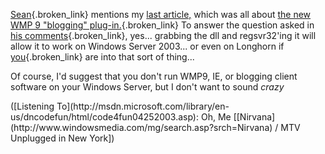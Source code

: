 [Sean](http://EraBlog.NET/filters/12154.post){.broken_link} mentions my [last article,](http://msdn.microsoft.com/library/default.asp?url=/library/en-us/dncodefun/html/code4fun04252003.asp) which was all about [the new WMP 9 "blogging" plug-in.](http://www.microsoft.com/windowsxp/expertzone/columns/robinson/03april17.asp){.broken_link} To answer the question asked in [his comments](http://blogs.eraserver.net/blogs/sean/default.aspx?eraPostID=12154#comments){.broken_link}, yes... grabbing the dll and regsvr32'ing it will allow it to work on Windows Server 2003... or even on Longhorn if [you](http://www.sellsbrothers.com){.broken_link} are into that sort of thing...

Of course, I'd suggest that you don't run WMP9, IE, or blogging client software on your Windows Server, but I don't want to sound _crazy_

<div class="media">
  ([Listening To](http://msdn.microsoft.com/library/en-us/dncodefun/html/code4fun04252003.asp): Oh, Me [[Nirvana](http://www.windowsmedia.com/mg/search.asp?srch=Nirvana) / MTV Unplugged in New York])
</div>